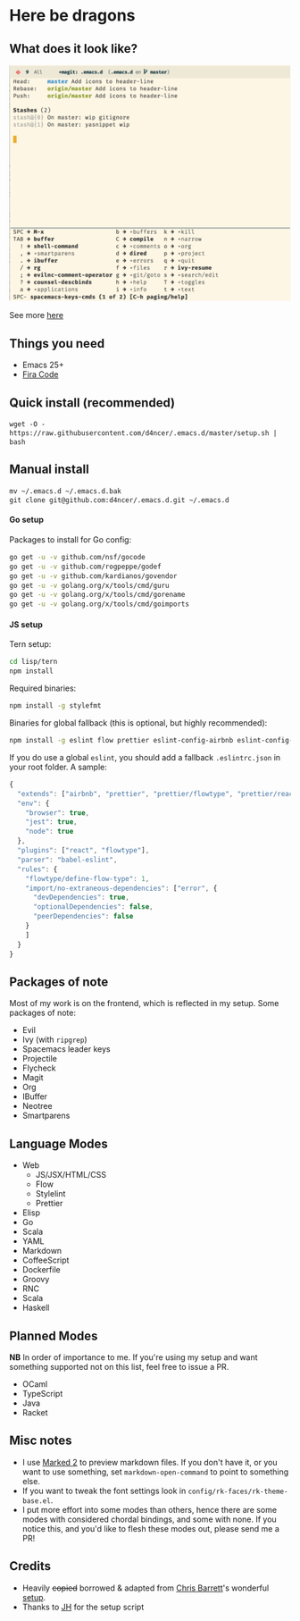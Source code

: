 # Here be dragons

## What does it look like?

![magit-with-leaderkeys](https://raw.githubusercontent.com/d4ncer/.emacs.d/master/screenshots/magit-with-leaderkeys.png "It's Magi{t,c}!")

See more [here](SCREENSHOTS.md)

## Things you need

* Emacs 25+
* [Fira Code](https://github.com/tonsky/FiraCode)

## Quick install (recommended)

``` shell
wget -O - https://raw.githubusercontent.com/d4ncer/.emacs.d/master/setup.sh | bash
```

## Manual install

``` shell
mv ~/.emacs.d ~/.emacs.d.bak
git clone git@github.com:d4ncer/.emacs.d.git ~/.emacs.d
```

#### Go setup

Packages to install for Go config:

```bash
go get -u -v github.com/nsf/gocode
go get -u -v github.com/rogpeppe/godef
go get -u -v github.com/kardianos/govendor
go get -u -v golang.org/x/tools/cmd/guru
go get -u -v golang.org/x/tools/cmd/gorename
go get -u -v golang.org/x/tools/cmd/goimports
```

#### JS setup

Tern setup:

```bash
cd lisp/tern
npm install
```

Required binaries:

```bash
npm install -g stylefmt
```

Binaries for global fallback (this is optional, but highly recommended):

```bash
npm install -g eslint flow prettier eslint-config-airbnb eslint-config-prettier
```

If you do use a global `eslint`, you should add a fallback `.eslintrc.json` in
your root folder. A sample:

```js
{
  "extends": ["airbnb", "prettier", "prettier/flowtype", "prettier/react"],
  "env": {
    "browser": true,
    "jest": true,
    "node": true
  },
  "plugins": ["react", "flowtype"],
  "parser": "babel-eslint",
  "rules": {
    "flowtype/define-flow-type": 1,
    "import/no-extraneous-dependencies": ["error", {
      "devDependencies": true,
      "optionalDependencies": false,
      "peerDependencies": false
    }
    ]
  }
}

```

## Packages of note

Most of my work is on the frontend, which is reflected in my setup. Some
packages of note:

* Evil
* Ivy (with `ripgrep`)
* Spacemacs leader keys
* Projectile
* Flycheck
* Magit
* Org
* IBuffer
* Neotree
* Smartparens

## Language Modes

* Web
  * JS/JSX/HTML/CSS
  * Flow
  * Stylelint
  * Prettier
* Elisp
* Go
* Scala
* YAML
* Markdown
* CoffeeScript
* Dockerfile
* Groovy
* RNC
* Scala
* Haskell

## Planned Modes

**NB** In order of importance to me. If you're using my setup and want something
supported not on this list, feel free to issue a PR.

* OCaml
* TypeScript
* Java
* Racket

## Misc notes

* I use [Marked 2](http://marked2app.com/) to preview markdown files. If you don't have
  it, or you want to use something, set `markdown-open-command` to point to
  something else.
* If you want to tweak the font settings look in `config/rk-faces/rk-theme-base.el`.
* I put more effort into some modes than others, hence there are some modes
  with considered chordal bindings, and some with none. If you notice this,
  and you'd like to flesh these modes out, please send me a PR!

## Credits

* Heavily ~~copied~~ borrowed & adapted from [Chris Barrett](https://github.com/chrisbarrett)'s
wonderful [setup](https://github.com/chrisbarrett/.emacs.d).
* Thanks to [JH](https://github.com/jackhopner) for the setup script
